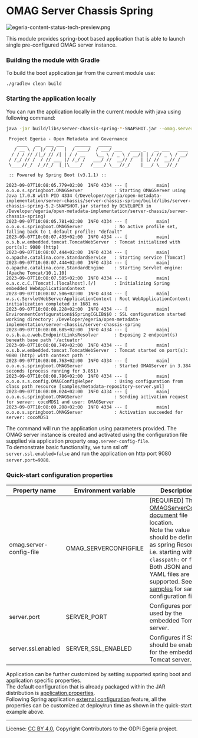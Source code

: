 <!-- SPDX-License-Identifier: CC-BY-4.0 -->
<!-- Copyright Contributors to the ODPi Egeria project.  -->

# OMAG Server Chassis Spring

![egeria-content-status-tech-preview.png](..%2F..%2F..%2Fimages%2Fegeria-content-status-tech-preview.png)

This module provides spring-boot based application that is able to launch single pre-configured OMAG server instance.

### Building the module with Gradle

To build the boot application jar from the current module use:

`./gradlew clean build`

### Starting the application locally

You can run the application locally in the current module with java using following command:

```bash
java -jar build/libs/server-chassis-spring-*-SNAPSHOT.jar --omag.server-config-file=classpath:samples/metadata-repository-server.yml --server.port=9080 --server.ssl.enabled=false
```

```
 Project Egeria - Open Metadata and Governance
    ____   __  ___ ___    ______   _____
   / __ \ /  |/  //   |  / ____/  / ___/ ___   ____ _   __ ___   ____
  / / / // /|_/ // /| | / / __    \__ \ / _ \ / __/| | / // _ \ / __/
 / /_/ // /  / // ___ |/ /_/ /   ___/ //  __// /   | |/ //  __// /
 \____//_/  /_//_/  |_|\____/   /____/ \___//_/    |___/ \___//_/

 :: Powered by Spring Boot (v3.1.1) ::

2023-09-07T10:08:05.779+02:00  INFO 4334 --- [           main] o.o.o.s.springboot.OMAGServer            : Starting OMAGServer using Java 17.0.8 with PID 4334 (/Developer/egeria/open-metadata-implementation/server-chassis/server-chassis-spring/build/libs/server-chassis-spring-5.2-SNAPSHOT.jar started by DEVELOPER in /Developer/egeria/open-metadata-implementation/server-chassis/server-chassis-spring)
2023-09-07T10:08:05.781+02:00  INFO 4334 --- [           main] o.o.o.s.springboot.OMAGServer            : No active profile set, falling back to 1 default profile: "default"
2023-09-07T10:08:07.435+02:00  INFO 4334 --- [           main] o.s.b.w.embedded.tomcat.TomcatWebServer  : Tomcat initialized with port(s): 9080 (http)
2023-09-07T10:08:07.444+02:00  INFO 4334 --- [           main] o.apache.catalina.core.StandardService   : Starting service [Tomcat]
2023-09-07T10:08:07.444+02:00  INFO 4334 --- [           main] o.apache.catalina.core.StandardEngine    : Starting Servlet engine: [Apache Tomcat/10.1.10]
2023-09-07T10:08:07.505+02:00  INFO 4334 --- [           main] o.a.c.c.C.[Tomcat].[localhost].[/]       : Initializing Spring embedded WebApplicationContext
2023-09-07T10:08:07.506+02:00  INFO 4334 --- [           main] w.s.c.ServletWebServerApplicationContext : Root WebApplicationContext: initialization completed in 1681 ms
2023-09-07T10:08:08.228+02:00  INFO 4334 --- [           main] EnvironmentConfiguration$$SpringCGLIB$$0 : SSL configuration started working directory: /Developer/egeria/open-metadata-implementation/server-chassis/server-chassis-spring
2023-09-07T10:08:08.685+02:00  INFO 4334 --- [           main] o.s.b.a.e.web.EndpointLinksResolver      : Exposing 2 endpoint(s) beneath base path '/actuator'
2023-09-07T10:08:08.749+02:00  INFO 4334 --- [           main] o.s.b.w.embedded.tomcat.TomcatWebServer  : Tomcat started on port(s): 9080 (http) with context path ''
2023-09-07T10:08:08.763+02:00  INFO 4334 --- [           main] o.o.o.s.springboot.OMAGServer            : Started OMAGServer in 3.384 seconds (process running for 3.851)
2023-09-07T10:08:08.786+02:00  INFO 4334 --- [           main] o.o.o.s.s.config.OMAGConfigHelper        : Using configuration from class path resource [samples/metadata-repository-server.yml]
2023-09-07T10:08:09.024+02:00  INFO 4334 --- [           main] o.o.o.s.springboot.OMAGServer            : Sending activation request for server: cocoMDS1 and user: OMAGServer
2023-09-07T10:08:09.208+02:00  INFO 4334 --- [           main] o.o.o.s.springboot.OMAGServer            : Activation succeeded for server: cocoMDS1

```

The command will run the application using parameters provided. The OMAG server instance is created and activated using the configuration file supplied via application property `omag.server-config-file`. 
<br/>To demonstrate basic functionality, we turn ssl off `server.ssl.enabled=false` and run the application on http port 9080 `server.port=9080`.

### Quick-start configuration properties

| Property name           | Environment variable  | Description                                                                                                                                                                                                                                                                                                                                              |
|-------------------------|-----------------------|----------------------------------------------------------------------------------------------------------------------------------------------------------------------------------------------------------------------------------------------------------------------------------------------------------------------------------------------------------|
| omag.server-config-file | OMAG_SERVERCONFIGFILE | [REQUIRED] The [OMAGServerConfig document](https://egeria-project.org/concepts/configuration-document/) file location. <br/>Note the value should be defined as spring Resource i.e. starting with `classpath:` or `file:` <br/> Both JSON and YAML files are supported. See [samples](src%2Fmain%2Fresources%2Fsamples) for sample configuration files. |
| server.port             | SERVER_PORT           | Configures port used by the embedded Tomcat server.                                                                                                                                                                                                                                                                                                      |
| server.ssl.enabled      | SERVER_SSL_ENABLED    | Configures if SSL should be enabled for the embedded Tomcat server.                                                                                                                                                                                                                                                                                      |

Application can be further customized by setting supported spring boot and application specific properties. 
<br/>The default configuration that is already packaged within the JAR distribution is  [application.properties](src%2Fmain%2Fresources%2Fapplication.properties).
<br/>Following Spring application [external configuration](https://docs.spring.io/spring-boot/docs/current/reference/html/features.html#features.external-config) feature, all the properties can be customized at deploy/run time as shown in the quick-start example above.

----
License: [CC BY 4.0](https://creativecommons.org/licenses/by/4.0/),
Copyright Contributors to the ODPi Egeria project.